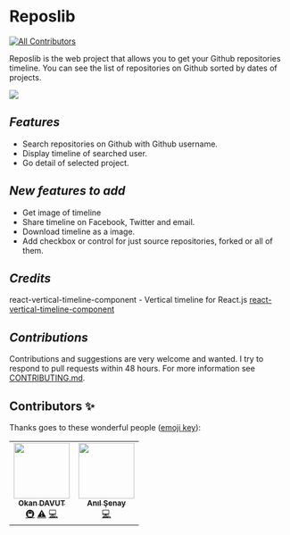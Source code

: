 # Reposlib


<!-- ALL-CONTRIBUTORS-BADGE:START - Do not remove or modify this section -->
[![All Contributors](https://img.shields.io/badge/all_contributors-2-orange.svg?style=flat-square)](#contributors-)
<!-- ALL-CONTRIBUTORS-BADGE:END -->


Reposlib is the web project that allows you to get your Github repositories timeline. You can see the list of repositories on Github sorted by dates of projects.

![](/reposlib-ad.gif)


## *Features*

-   Search repositories on Github with Github username.
-   Display timeline of searched user.
-   Go detail of selected project.

## *New features to add*

 - Get image of timeline
 - Share timeline on Facebook, Twitter and email.
 - Download timeline as a image.
 - Add checkbox or control for just source repositories, forked or all of them.
 
 
## *Credits*

react-vertical-timeline-component - Vertical timeline for React.js [react-vertical-timeline-component](https://www.npmjs.com/package/react-vertical-timeline-component) 
    


## *Contributions*
Contributions and suggestions are very welcome and wanted. I try to respond to pull requests within 48 hours. For more information see [CONTRIBUTING.md](https://github.com/okandavut/Reposlib/blob/master/CONTRIBUTING.md).

## Contributors ✨

Thanks goes to these wonderful people ([emoji key](https://allcontributors.org/docs/en/emoji-key)):

<!-- markdownlint-enable -->
<!-- prettier-ignore-end -->
<!-- ALL-CONTRIBUTORS-LIST:END -->

<!-- ALL-CONTRIBUTORS-LIST:START - Do not remove or modify this section -->
<!-- prettier-ignore-start -->
<!-- markdownlint-disable -->
<table>
  <tr>
    <td align="center"><a href="https://medium.com/@okandavut"><img src="https://avatars3.githubusercontent.com/u/10600157?v=4" width="100px;" alt=""/><br /><sub><b>Okan DAVUT</b></sub></a><br /><a href="#infra-okandavut" title="Infrastructure (Hosting, Build-Tools, etc)">🚇</a> <a href="https://github.com/okandavut/Reposlib/commits?author=okandavut" title="Tests">⚠️</a> <a href="https://github.com/okandavut/Reposlib/commits?author=okandavut" title="Code">💻</a></td>
      <td align="center"><a href="https://anilsenay.com"><img src="https://avatars2.githubusercontent.com/u/1047345?s=460&u=bafc13c81eda52d42776944b60074f6d5584fd37&v=4" width="100px;" alt=""/><br /><sub><b>Anıl Şenay</b></sub></a><br /><a href="https://github.com/okandavut/Reposlib/commits?author=anilsenay" title="Code">💻</a></td>
  </tr>
</table>

<!-- markdownlint-enable -->
<!-- prettier-ignore-end -->
<!-- ALL-CONTRIBUTORS-LIST:END -->
